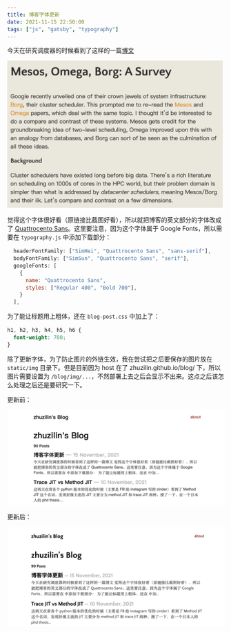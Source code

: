 ```yaml
---
title: 博客字体更新
date: 2021-11-15 22:50:00
tags: ["js", "gatsby", "typography"]
---
```


今天在研究调度器的时候看到了这样的一篇[博文](https://www.umbrant.com/2015/05/27/mesos-omega-borg-a-survey/)

<img src="/blog/img/Quattrocento-Sans.png" style="max-width:500px;">

觉得这个字体很好看（原链接比截图好看），所以就把博客的英文部分的字体改成了 [Quattrocento Sans](https://fonts.google.com/specimen/Quattrocento+Sans#standard-styles)。这里要注意，因为这个字体属于 Google Fonts，所以需要在 `typography.js` 中添加下载部分：

```js
  headerFontFamily: ["SimHei", "Quattrocento Sans", "sans-serif"],
  bodyFontFamily: ["SimSun", "Quattrocento Sans", "serif"],
  googleFonts: [
    {
      name: "Quattrocento Sans",
      styles: ["Regular 400", "Bold 700"],
    }
  ],
```

为了能让标题用上粗体，还在 `blog-post.css` 中加上了：

```css
h1, h2, h3, h4, h5, h6 {
  font-weight: 700;
}
```

除了更新字体，为了防止图片的外链生效，我在尝试把之后要保存的图片放在 `static/img` 目录下。但是目前因为 host 在了 zhuzilin.github.io/blog/ 下，所以图片需要设置为 `/blog/img/...`，不然部署上去之后会显示不出来。这点之后该怎么处理之后还是要研究一下。

更新前：

![](/blog/img/blog-before-update-2021-1115.png)

更新后：

![](/blog/img/blog-update-2021-1115.png)
